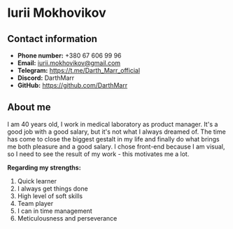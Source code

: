 # Iurii Mokhovikov

## Contact information

- **Phone number:** +380 67 606 99 96
- **Email:** iurii.mokhovikov@gmail.com
- **Telegram:** https://t.me/Darth_Marr_official
- **Discord:** DarthMarr
- **GitHub:** https://github.com/DarthMarr

## About me

I am 40 years old, I work in medical laboratory as product manager. It's a good job with a good salary, but it's not what I always dreamed of. The time has come to close the biggest gestalt in my life and finally do what brings me both pleasure and a good salary.
I chose front-end because I am visual, so I need to see the result of my work - this motivates me a lot.

**Regarding my strengths:**

1. Quick learner
2. I always get things done
3. High level of soft skills
4. Team player
5. I can in time management
6. Meticulousness and perseverance
